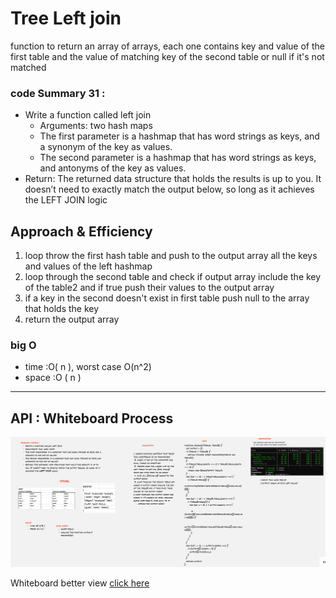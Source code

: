 # Tree Left join 

function to return an array of arrays, each one contains  key and value of the first table and the value of matching key of the second table or null if it's not matched 


### code Summary 31 :

- Write a function called left join
    - Arguments: two hash maps
    - The first parameter is a hashmap that has word strings as keys, and a synonym of the key as values.
    - The second parameter is a hashmap that has word strings as keys, and antonyms of the key as values.
- Return: The returned data structure that holds the results is up to you. It doesn’t need to exactly match the output below, so long as it achieves the LEFT JOIN logic

## Approach & Efficiency
1. loop throw the first hash table and push to the output array all the keys and values of the left hashmap 
2. loop through the second table and check if output array include the key of the table2 and if true push their values to the output array
3. if a key in the second doesn't exist in first table push null to the array that holds the key
4. return the output array 

### big O
* time  :O( n ), worst case O(n^2)
* space :O ( n )
***

## API : Whiteboard Process

![white board](./bb.PNG)

Whiteboard better view  [click here](https://miro.com/app/board/o9J_l8tgaZI=/)